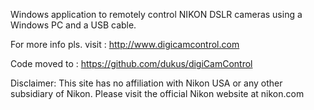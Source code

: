 Windows application to remotely control NIKON DSLR cameras using a Windows PC and a USB cable.

For more info pls. visit : http://www.digicamcontrol.com

Code moved to : https://github.com/dukus/digiCamControl

Disclaimer: This site has no affiliation with Nikon USA or any other subsidiary of Nikon. Please visit the official Nikon website at nikon.com